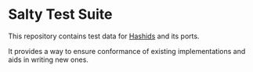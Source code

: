Salty Test Suite
================

This repository contains test data for [Hashids][1] and its ports.

It provides a way to ensure conformance of existing implementations and aids
in writing new ones.

  [1]: http://www.hashids.org/
